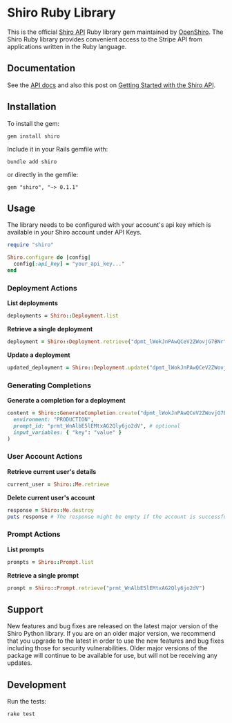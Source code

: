 # Shiro Ruby Library

This is the official [Shiro API](https://openshiro.com/api/v1/docs) Ruby library gem maintained by [OpenShiro](https://openshiro.com). The Shiro Ruby library provides convenient access to the Stripe API from applications written in the Ruby language.

## Documentation

See the [API docs](https://openshiro.com/api/v1/docs) and also this post on [Getting Started with the Shiro API](https://openshiro.com/docs/getting-started-with-the-shiro-api).

## Installation

To install the gem:

`gem install shiro`

Include it in your Rails gemfile with:

`bundle add shiro`

or directly in the gemfile:

`gem "shiro", "~> 0.1.1"`

## Usage

The library needs to be configured with your account's api key which is available in your Shiro account under API Keys.

```ruby
require "shiro"

Shiro.configure do |config|
  config[:api_key] = "your_api_key..."
end
```

### Deployment Actions

**List deployments**

```ruby
deployments = Shiro::Deployment.list
```

**Retrieve a single deployment**

```ruby
deployment = Shiro::Deployment.retrieve("dpmt_lWokJnPAwQCeV2ZWovjG7BNr")
```

**Update a deployment**

```ruby
updated_deployment = Shiro::Deployment.update("dpmt_lWokJnPAwQCeV2ZWovjG7BNr", { name: "New Deployment Name" })
```

### Generating Completions

**Generate a completion for a deployment**

```ruby
content = Shiro::GenerateCompletion.create("dpmt_lWokJnPAwQCeV2ZWovjG7BNr",
  environment: "PRODUCTION",
  prompt_id: "prmt_WnAlbE5lEMtxAG2Qly6jo2dV", # optional
  input_variables: { "key": "value" }
)
```

### User Account Actions

**Retrieve current user's details**

```ruby
current_user = Shiro::Me.retrieve
```

**Delete current user's account**

```ruby
response = Shiro::Me.destroy
puts response # The response might be empty if the account is successfully deleted.
```

### Prompt Actions

**List prompts**

```ruby
prompts = Shiro::Prompt.list
```

**Retrieve a single prompt**

```ruby
prompt = Shiro::Prompt.retrieve("prmt_WnAlbE5lEMtxAG2Qly6jo2dV")
```

## Support

New features and bug fixes are released on the latest major version of the Shiro Python library. If you are on an older major version, we recommend that you upgrade to the latest in order to use the new features and bug fixes including those for security vulnerabilities. Older major versions of the package will continue to be available for use, but will not be receiving any updates.

## Development

Run the tests:

```
rake test
```
